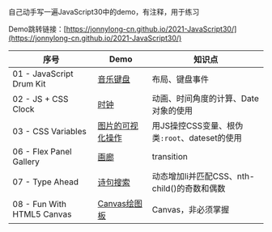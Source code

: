 自己动手写一遍JavaScript30中的demo，有注释，用于练习

Demo跳转链接：[https://jonnylong-cn.github.io/2021-JavaScript30/](https://jonnylong-cn.github.io/2021-JavaScript30/)

|序号|Demo|知识点|
|--|--|--|
|01 - JavaScript Drum Kit|[音乐键盘](./01%20-%20JavaScript%20Drum%20Kit/index.html)|布局、键盘事件|
|02 - JS + CSS Clock|[时钟](./02%20-%20JS%20+%20CSS%20Clock/index.html)|动画、时间角度的计算、Date对象的使用|
|03 - CSS Variables|[图片的可视化操作](./03%20-%20CSS%20Variables/index.html)|用JS操控CSS变量、根伪类`:root`、dateset的使用|
|06 - Flex Panel Gallery|[画廊](./06%20-%20Flex%20Panel%20Gallery/)|transition|
|07 - Type Ahead|[诗句搜索](./07%20-%20Type%20Ahead/)|动态增加li并匹配CSS、nth-child()的奇数和偶数|
|08 - Fun With HTML5 Canvas|[Canvas绘图板](./08%20-%20Fun%20With%20HTML5%20Canvas/)|Canvas，非必须掌握|


